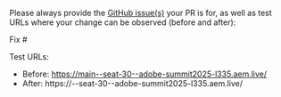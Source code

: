 Please always provide the [GitHub issue(s)](../issues) your PR is for, as well as test URLs where your change can be observed (before and after):

Fix #<gh-issue-id>

Test URLs:
- Before: https://main--seat-30--adobe-summit2025-l335.aem.live/
- After: https://<branch>--seat-30--adobe-summit2025-l335.aem.live/
